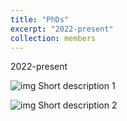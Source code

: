 ```yaml
---
title: "PhDs"
excerpt: "2022-present"
collection: members
---
```


2022-present

![img](/images/500x300.png)
Short description 1

![img](/images/500x300.png)
Short description 2
